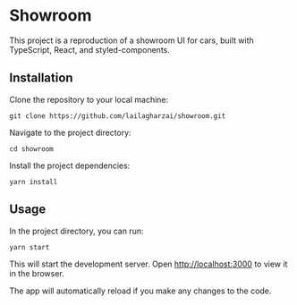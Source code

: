 # Showroom

This project is a reproduction of a showroom UI for cars, built with TypeScript, React, and styled-components.

## Installation

Clone the repository to your local machine:

`git clone https://github.com/lailagharzai/showroom.git`

Navigate to the project directory:

`cd showroom`

Install the project dependencies:

`yarn install`

## Usage

In the project directory, you can run:

`yarn start`

This will start the development server.
Open [http://localhost:3000](http://localhost:3000) to view it in the browser.

The app will automatically reload if you make any changes to the code.

